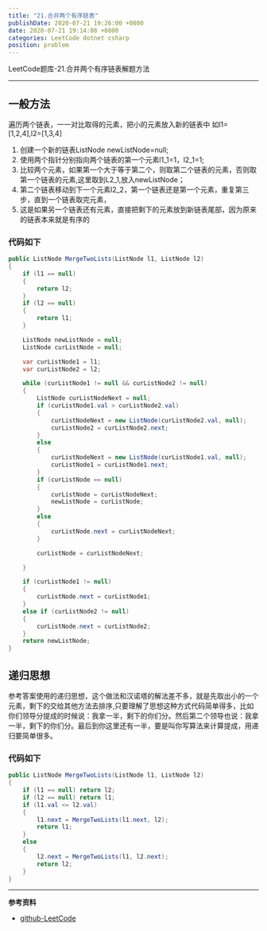 ```yaml
---
title: "21.合并两个有序链表"
publishDate: 2020-07-21 19:26:00 +0800
date: 2020-07-21 19:14:08 +0800
categories: LeetCode dotnet csharp
position: problem
---
```


LeetCode题库-21.合并两个有序链表解题方法

---

<div id="toc"></div>

## 一般方法
遍历两个链表，一一对比取得的元素，把小的元素放入新的链表中
如l1=[1,2,4],l2=[1,3,4]
1. 创建一个新的链表ListNode newListNode=null;
2. 使用两个指针分别指向两个链表的第一个元素l1_1=1，l2_1=1;
3. 比较两个元素，如果第一个大于等于第二个，则取第二个链表的元素，否则取第一个链表的元素,这里取到L2_1,放入newListNode；
4. 第二个链表移动到下一个元素l2_2，第一个链表还是第一个元素，重复第三步，直到一个链表取完元素，
5. 这是如果另一个链表还有元素，直接把剩下的元素放到新链表尾部，因为原来的链表本来就是有序的

### 代码如下
```c#
public ListNode MergeTwoLists(ListNode l1, ListNode l2)
{
    if (l1 == null)
    {
        return l2;
    }
    if (l2 == null)
    {
        return l1;
    }

    ListNode newListNode = null;
    ListNode curListNode = null;

    var curListNode1 = l1;
    var curListNode2 = l2;

    while (curListNode1 != null && curListNode2 != null)
    {
        ListNode curListNodeNext = null;
        if (curListNode1.val > curListNode2.val)
        {
            curListNodeNext = new ListNode(curListNode2.val, null);
            curListNode2 = curListNode2.next;
        }
        else
        {
            curListNodeNext = new ListNode(curListNode1.val, null);
            curListNode1 = curListNode1.next;
        }
        if (curListNode == null)
        {
            curListNode = curListNodeNext;
            newListNode = curListNode;
        }
        else
        {
            curListNode.next = curListNodeNext;
        }

        curListNode = curListNodeNext;

    }

    if (curListNode1 != null)
    {
        curListNode.next = curListNode1;
    }
    else if (curListNode2 != null)
    {
        curListNode.next = curListNode2;
    }
    return newListNode;
}
```

## 递归思想

参考答案使用的递归思想，这个做法和汉诺塔的解法差不多，就是先取出小的一个元素，剩下的交给其他方法去排序,只要理解了思想这种方式代码简单得多，比如你们领导分提成的时候说：我拿一半，剩下的你们分。然后第二个领导也说：我拿一半，剩下的你们分。最后到你这里还有一半，要是叫你写算法来计算提成，用递归要简单很多。

### 代码如下

```c#
public ListNode MergeTwoLists(ListNode l1, ListNode l2)
{
    if (l1 == null) return l2;
    if (l2 == null) return l1;
    if (l1.val <= l2.val)
    {
        l1.next = MergeTwoLists(l1.next, l2);
        return l1;
    }
    else
    {
        l2.next = MergeTwoLists(l1, l2.next);
        return l2;
    }
}
```

---

**参考资料**

- [github-LeetCode](https://github.com/dashenxian/LeetCode)